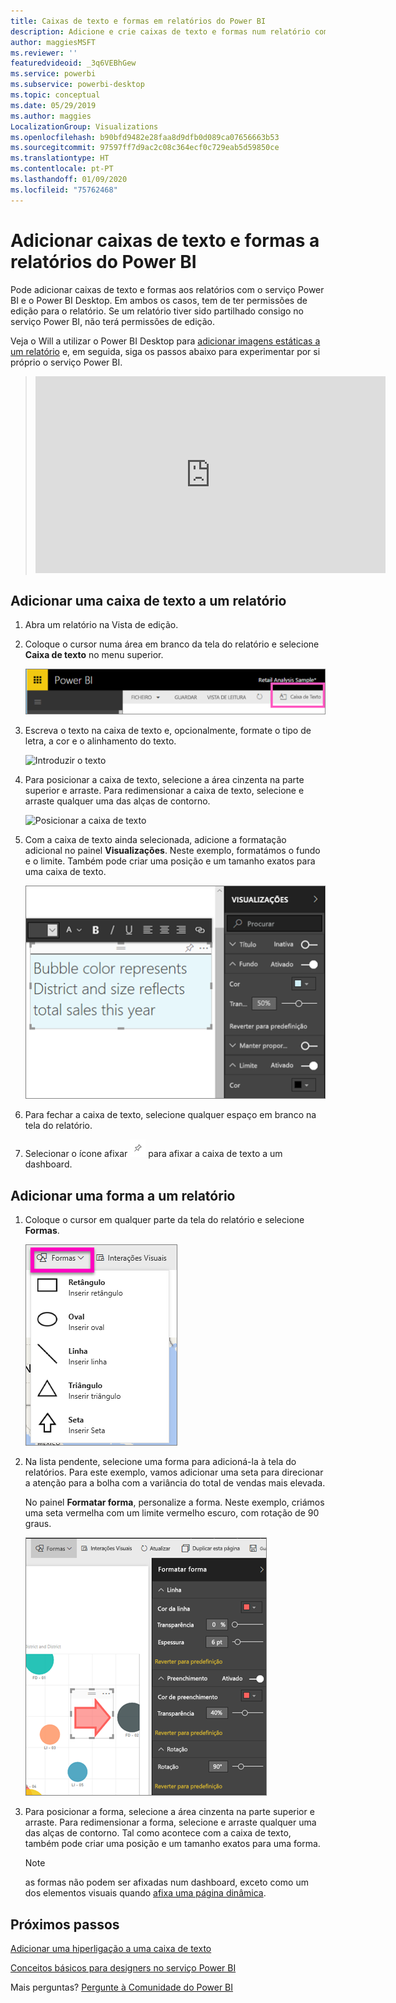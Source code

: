 ```yaml
---
title: Caixas de texto e formas em relatórios do Power BI
description: Adicione e crie caixas de texto e formas num relatório com o serviço Microsoft Power BI.
author: maggiesMSFT
ms.reviewer: ''
featuredvideoid: _3q6VEBhGew
ms.service: powerbi
ms.subservice: powerbi-desktop
ms.topic: conceptual
ms.date: 05/29/2019
ms.author: maggies
LocalizationGroup: Visualizations
ms.openlocfilehash: b90bfd9482e28faa8d9dfb0d089ca07656663b53
ms.sourcegitcommit: 97597ff7d9ac2c08c364ecf0c729eab5d59850ce
ms.translationtype: HT
ms.contentlocale: pt-PT
ms.lasthandoff: 01/09/2020
ms.locfileid: "75762468"
---
```

# <a name="add-text-boxes-and-shapes-to-power-bi-reports"></a>Adicionar caixas de texto e formas a relatórios do Power BI
Pode adicionar caixas de texto e formas aos relatórios com o serviço Power BI e o Power BI Desktop. Em ambos os casos, tem de ter permissões de edição para o relatório. Se um relatório tiver sido partilhado consigo no serviço Power BI, não terá permissões de edição. 

Veja o Will a utilizar o Power BI Desktop para [adicionar imagens estáticas a um relatório](/learn/modules/visuals-in-power-bi/12-formatting) e, em seguida, siga os passos abaixo para experimentar por si próprio o serviço Power BI.
> 
> <iframe width="560" height="315" src="https://www.youtube.com/embed/_3q6VEBhGew" frameborder="0" allowfullscreen></iframe>
> 

## <a name="add-a-text-box-to-a-report"></a>Adicionar uma caixa de texto a um relatório
1. Abra um relatório na Vista de edição.

2. Coloque o cursor numa área em branco da tela do relatório e selecione **Caixa de texto** no menu superior.
   
   ![Selecionar caixa de texto](media/power-bi-reports-add-text-and-shapes/pbi_textbox.png)
3. Escreva o texto na caixa de texto e, opcionalmente, formate o tipo de letra, a cor e o alinhamento do texto. 
   
   ![Introduzir o texto](media/power-bi-reports-add-text-and-shapes/pbi_textbox2new.png)
4. Para posicionar a caixa de texto, selecione a área cinzenta na parte superior e arraste. Para redimensionar a caixa de texto, selecione e arraste qualquer uma das alças de contorno. 
   
   ![Posicionar a caixa de texto](media/power-bi-reports-add-text-and-shapes/textboxsmaller.gif)

5. Com a caixa de texto ainda selecionada, adicione a formatação adicional no painel **Visualizações**. Neste exemplo, formatámos o fundo e o limite. Também pode criar uma posição e um tamanho exatos para uma caixa de texto.  

   ![Formatação da caixa de texto](media/power-bi-reports-add-text-and-shapes/power-bi-borders.png)

6. Para fechar a caixa de texto, selecione qualquer espaço em branco na tela do relatório. 

7. Selecionar o ícone afixar  ![Ícone de afixar](media/power-bi-reports-add-text-and-shapes/pbi_pintile.png) para afixar a caixa de texto a um dashboard. 

## <a name="add-a-shape-to-a-report"></a>Adicionar uma forma a um relatório
1. Coloque o cursor em qualquer parte da tela do relatório e selecione **Formas**.
   
   ![Selecionar formas](media/power-bi-reports-add-text-and-shapes/power-bi-shapes.png)
2. Na lista pendente, selecione uma forma para adicioná-la à tela do relatórios. Para este exemplo, vamos adicionar uma seta para direcionar a atenção para a bolha com a variância do total de vendas mais elevada. 
   
   No painel **Formatar forma**, personalize a forma. Neste exemplo, criámos uma seta vermelha com um limite vermelho escuro, com rotação de 90 graus.
   
   ![Personalizar a forma](media/power-bi-reports-add-text-and-shapes/power-bi-arrrow.png)
3. Para posicionar a forma, selecione a área cinzenta na parte superior e arraste. Para redimensionar a forma, selecione e arraste qualquer uma das alças de contorno. Tal como acontece com a caixa de texto, também pode criar uma posição e um tamanho exatos para uma forma.

   > [!NOTE]
   > as formas não podem ser afixadas num dashboard, exceto como um dos elementos visuais quando [afixa uma página dinâmica](service-dashboard-pin-live-tile-from-report.md). 
   > 
   > 

## <a name="next-steps"></a>Próximos passos
[Adicionar uma hiperligação a uma caixa de texto](service-add-hyperlink-to-text-box.md)

[Conceitos básicos para designers no serviço Power BI](service-basic-concepts.md)

Mais perguntas? [Pergunte à Comunidade do Power BI](https://community.powerbi.com/)
